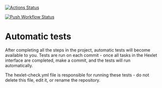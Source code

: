 [![Actions Status](https://github.com/sibgatullin-i/devops-for-programmers-project-74/actions/workflows/hexlet-check.yml/badge.svg)](https://github.com/sibgatullin-i/devops-for-programmers-project-74/actions)
 
 [![Push Workflow Status](https://github.com/sibgatullin-i/devops-for-programmers-project-74/actions/workflows/push.yml/badge.svg)](https://github.com/sibgatullin-i/devops-for-programmers-project-74/actions)

# Automatic tests

After completing all the steps in the project, automatic tests will become available to you. Tests are run on each commit - once all tasks in the Hexlet interface are completed, make a commit, and the tests will run automatically.

The hexlet-check.yml file is responsible for running these tests - do not delete this file, edit it, or rename the repository.
